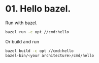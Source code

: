 # 01. Hello bazel.

Run with bazel.
```bash
bazel run -c opt //cmd:hello
```

Or build and run

```bash
bazel build -c opt //cmd:hello
bazel-bin/<your architecture>/cmd/hello
```
